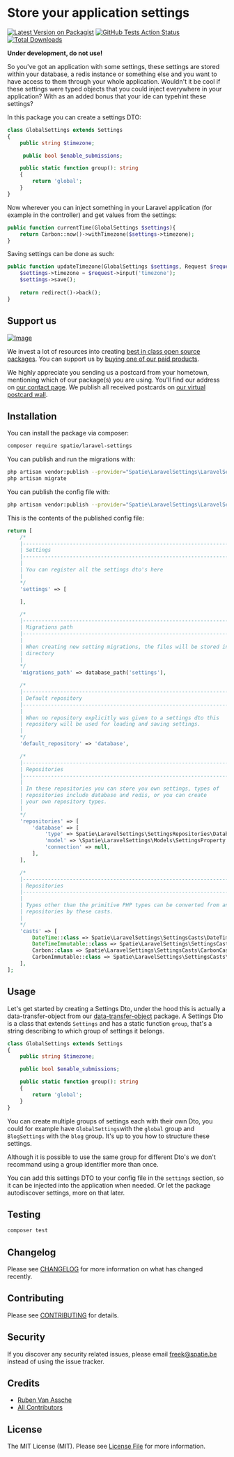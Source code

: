 # Store your application settings

[![Latest Version on Packagist](https://img.shields.io/packagist/v/spatie/laravel-settings.svg?style=flat-square)](https://packagist.org/packages/spatie/laravel-settings)
[![GitHub Tests Action Status](https://img.shields.io/github/workflow/status/spatie/laravel-settings/run-tests?label=tests)](https://github.com/spatie/laravel-settings/actions?query=workflow%3Arun-tests+branch%3Amaster)
[![Total Downloads](https://img.shields.io/packagist/dt/spatie/laravel-settings.svg?style=flat-square)](https://packagist.org/packages/spatie/laravel-settings)

**Under development, do not use!**

So you've got an application with some settings, these settings are stored within your database, a redis instance or something else and you want to have access to them through your whole application. Wouldn't it be cool if these settings were typed objects that you could inject everywhere in your application? With as an added bonus that your ide can typehint these settings?

In this package you can create a settings DTO:

```php
class GlobalSettings extends Settings
{
    public string $timezone;

	 public bool $enable_submissions;

    public static function group(): string
    {
        return 'global';
    }
}
```

Now wherever you can inject something in your Laravel application (for example in the controller) and get values from the settings:

```php
public function currentTime(GlobalSettings $settings){
	return Carbon::now()->withTimezone($settings->timezone);
}
```

Saving settings can be done as such:

```php
public function updateTimezone(GlobalSettings $settings, Request $request){
	$settings->timezone = $request->input('timezone');
	$settings->save();
	
	return redirect()->back();
}
```

## Support us

[![Image](https://github-ads.s3.eu-central-1.amazonaws.com/laravel-settings.jpg)](https://spatie.be/github-ad-click/laravel-settings)

We invest a lot of resources into creating [best in class open source packages](https://spatie.be/open-source). You can support us by [buying one of our paid products](https://spatie.be/open-source/support-us).

We highly appreciate you sending us a postcard from your hometown, mentioning which of our package(s) you are using. You'll find our address on [our contact page](https://spatie.be/about-us). We publish all received postcards on [our virtual postcard wall](https://spatie.be/open-source/postcards).

## Installation

You can install the package via composer:

```bash
composer require spatie/laravel-settings
```

You can publish and run the migrations with:

```bash
php artisan vendor:publish --provider="Spatie\LaravelSettings\LaravelSettingsServiceProvider" --tag="migrations"
php artisan migrate
```

You can publish the config file with:
```bash
php artisan vendor:publish --provider="Spatie\LaravelSettings\LaravelSettingsServiceProvider" --tag="config"
```

This is the contents of the published config file:

```php
return [
    /*
    |--------------------------------------------------------------------------
    | Settings
    |--------------------------------------------------------------------------
    |
    | You can register all the settings dto's here
    |
    */
    'settings' => [

    ],

    /*
    |--------------------------------------------------------------------------
    | Migrations path
    |--------------------------------------------------------------------------
    |
    | When creating new setting migrations, the files will be stored in this
    | directory
    |
    */
    'migrations_path' => database_path('settings'),

    /*
    |--------------------------------------------------------------------------
    | Default repository
    |--------------------------------------------------------------------------
    |
    | When no repository explicitly was given to a settings dto this
    | repository will be used for loading and saving settings.
    |
    */
    'default_repository' => 'database',

    /*
    |--------------------------------------------------------------------------
    | Repositories
    |--------------------------------------------------------------------------
    |
    | In these repositories you can store you own settings, types of
    | repositories include database and redis, or you can create
    | your own repository types.
    |
    */
    'repositories' => [
        'database' => [
            'type' => Spatie\LaravelSettings\SettingsRepositories\DatabaseSettingsRepository::class,
            'model' => \Spatie\LaravelSettings\Models\SettingsProperty::class,
            'connection' => null,
        ],
    ],

    /*
    |--------------------------------------------------------------------------
    | Repositories
    |--------------------------------------------------------------------------
    |
    | Types other than the primitive PHP types can be converted from and to
    | repositories by these casts.
    |
    */
    'casts' => [
        DateTime::class => Spatie\LaravelSettings\SettingsCasts\DateTimeInterfaceCast::class,
        DateTimeImmutable::class => Spatie\LaravelSettings\SettingsCasts\DateTimeImmutableCast::class,
        Carbon::class => Spatie\LaravelSettings\SettingsCasts\CarbonCast::class,
        CarbonImmutable::class => Spatie\LaravelSettings\SettingsCasts\CarbonImmutableCast::class,
    ],
];
```

## Usage

Let's get started by creating a Settings Dto, under the hood this is actually a data-transfer-object from our [data-transfer-object](https://github.com/spatie/data-transfer-object) package. A Settings Dto is a class that extends `Settings` and has a static function `group`, that's a string describing to which group of settings it belongs. 

```php
class GlobalSettings extends Settings
{
	public string $timezone;

 	public bool $enable_submissions;

    public static function group(): string
    {
        return 'global';
    }
}
```

You can create multiple groups of settings each with their own Dto, you could for example have `GlobalSettings`with the `global` group and `BlogSettings` with the `blog` group. It's up to you how to structure these settings.

Although it is possible to use the same group for different Dto's we don't recommand using a group identifier more than once.

You can add this settings DTO to your config file in the `settings` section, so it can be injected into the application when needed. Or let the package autodiscover settings, more on that later.

## Testing

``` bash
composer test
```

## Changelog

Please see [CHANGELOG](CHANGELOG.md) for more information on what has changed recently.

## Contributing

Please see [CONTRIBUTING](CONTRIBUTING.md) for details.

## Security

If you discover any security related issues, please email freek@spatie.be instead of using the issue tracker.

## Credits

- [Ruben Van Assche](https://github.com/rubenvanassche)
- [All Contributors](../../contributors)

## License

The MIT License (MIT). Please see [License File](LICENSE.md) for more information.
